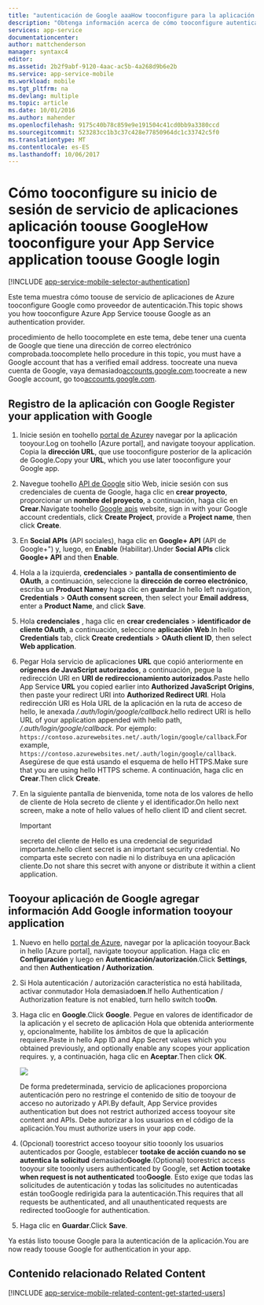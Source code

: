 ```yaml
---
title: "autenticación de Google aaaHow tooconfigure para la aplicación de servicios de aplicaciones"
description: "Obtenga información acerca de cómo tooconfigure autenticación de Google para la aplicación de servicios de aplicaciones."
services: app-service
documentationcenter: 
author: mattchenderson
manager: syntaxc4
editor: 
ms.assetid: 2b2f9abf-9120-4aac-ac5b-4a268d9b6e2b
ms.service: app-service-mobile
ms.workload: mobile
ms.tgt_pltfrm: na
ms.devlang: multiple
ms.topic: article
ms.date: 10/01/2016
ms.author: mahender
ms.openlocfilehash: 9175c40b78c859e9e191504c41cd0bb9a3380ccd
ms.sourcegitcommit: 523283cc1b3c37c428e77850964dc1c33742c5f0
ms.translationtype: MT
ms.contentlocale: es-ES
ms.lasthandoff: 10/06/2017
---
```

# <a name="how-tooconfigure-your-app-service-application-toouse-google-login"></a><span data-ttu-id="53215-103">Cómo tooconfigure su inicio de sesión de servicio de aplicaciones aplicación toouse Google</span><span class="sxs-lookup"><span data-stu-id="53215-103">How tooconfigure your App Service application toouse Google login</span></span>
[!INCLUDE [app-service-mobile-selector-authentication](../../includes/app-service-mobile-selector-authentication.md)]

<span data-ttu-id="53215-104">Este tema muestra cómo toouse de servicio de aplicaciones de Azure tooconfigure Google como proveedor de autenticación.</span><span class="sxs-lookup"><span data-stu-id="53215-104">This topic shows you how tooconfigure Azure App Service toouse Google as an authentication provider.</span></span>

<span data-ttu-id="53215-105">procedimiento de hello toocomplete en este tema, debe tener una cuenta de Google que tiene una dirección de correo electrónico comprobada.</span><span class="sxs-lookup"><span data-stu-id="53215-105">toocomplete hello procedure in this topic, you must have a Google account that has a verified email address.</span></span> <span data-ttu-id="53215-106">toocreate una nueva cuenta de Google, vaya demasiado[accounts.google.com](http://go.microsoft.com/fwlink/p/?LinkId=268302).</span><span class="sxs-lookup"><span data-stu-id="53215-106">toocreate a new Google account, go too[accounts.google.com](http://go.microsoft.com/fwlink/p/?LinkId=268302).</span></span>

## <span data-ttu-id="53215-107"><a name="register"></a>Registro de la aplicación con Google</span><span class="sxs-lookup"><span data-stu-id="53215-107"><a name="register"> </a>Register your application with Google</span></span>
1. <span data-ttu-id="53215-108">Inicie sesión en toohello [portal de Azure]y navegar por la aplicación tooyour.</span><span class="sxs-lookup"><span data-stu-id="53215-108">Log on toohello [Azure portal], and navigate tooyour application.</span></span> <span data-ttu-id="53215-109">Copia la **dirección URL**, que use tooconfigure posterior de la aplicación de Google.</span><span class="sxs-lookup"><span data-stu-id="53215-109">Copy your **URL**, which you use later tooconfigure your Google app.</span></span>
2. <span data-ttu-id="53215-110">Navegue toohello [API de Google](http://go.microsoft.com/fwlink/p/?LinkId=268303) sitio Web, inicie sesión con sus credenciales de cuenta de Google, haga clic en **crear proyecto**, proporcionar un **nombre del proyecto**, a continuación, haga clic en  **Crear**.</span><span class="sxs-lookup"><span data-stu-id="53215-110">Navigate toohello [Google apis](http://go.microsoft.com/fwlink/p/?LinkId=268303) website, sign in with your Google account credentials, click **Create Project**, provide a **Project name**, then click **Create**.</span></span>
3. <span data-ttu-id="53215-111">En **Social APIs** (API sociales), haga clic en **Google+ API** (API de Google+") y, luego, en **Enable** (Habilitar).</span><span class="sxs-lookup"><span data-stu-id="53215-111">Under **Social APIs** click **Google+ API** and then **Enable**.</span></span>
4. <span data-ttu-id="53215-112">Hola a la izquierda, **credenciales** > **pantalla de consentimiento de OAuth**, a continuación, seleccione la **dirección de correo electrónico**, escriba un **Product Name**y haga clic en **guardar**.</span><span class="sxs-lookup"><span data-stu-id="53215-112">In hello left navigation, **Credentials** > **OAuth consent screen**, then select your **Email address**,  enter a **Product Name**, and click **Save**.</span></span>
5. <span data-ttu-id="53215-113">Hola **credenciales** , haga clic en **crear credenciales** > **identificador de cliente OAuth**, a continuación, seleccione **aplicación Web**.</span><span class="sxs-lookup"><span data-stu-id="53215-113">In hello **Credentials** tab, click **Create credentials** > **OAuth client ID**, then select **Web application**.</span></span>
6. <span data-ttu-id="53215-114">Pegar Hola servicio de aplicaciones **URL** que copió anteriormente en **orígenes de JavaScript autorizados**, a continuación, pegue la redirección URI en **URI de redireccionamiento autorizados**.</span><span class="sxs-lookup"><span data-stu-id="53215-114">Paste hello App Service **URL** you copied earlier into **Authorized JavaScript Origins**, then paste your redirect URI into **Authorized Redirect URI**.</span></span> <span data-ttu-id="53215-115">Hola redirección URI es Hola URL de la aplicación en la ruta de acceso de hello, le anexada */.auth/login/google/callback*.</span><span class="sxs-lookup"><span data-stu-id="53215-115">hello redirect URI is hello URL of your application appended with hello path, */.auth/login/google/callback*.</span></span> <span data-ttu-id="53215-116">Por ejemplo: `https://contoso.azurewebsites.net/.auth/login/google/callback`.</span><span class="sxs-lookup"><span data-stu-id="53215-116">For example, `https://contoso.azurewebsites.net/.auth/login/google/callback`.</span></span> <span data-ttu-id="53215-117">Asegúrese de que está usando el esquema de hello HTTPS.</span><span class="sxs-lookup"><span data-stu-id="53215-117">Make sure that you are using hello HTTPS scheme.</span></span> <span data-ttu-id="53215-118">A continuación, haga clic en **Crear**.</span><span class="sxs-lookup"><span data-stu-id="53215-118">Then click **Create**.</span></span>
7. <span data-ttu-id="53215-119">En la siguiente pantalla de bienvenida, tome nota de los valores de hello de cliente de Hola secreto de cliente y el identificador.</span><span class="sxs-lookup"><span data-stu-id="53215-119">On hello next screen, make a note of hello values of hello client ID and client secret.</span></span>

    > [!IMPORTANT]
    > <span data-ttu-id="53215-120">secreto del cliente de Hello es una credencial de seguridad importante.</span><span class="sxs-lookup"><span data-stu-id="53215-120">hello client secret is an important security credential.</span></span> <span data-ttu-id="53215-121">No comparta este secreto con nadie ni lo distribuya en una aplicación cliente.</span><span class="sxs-lookup"><span data-stu-id="53215-121">Do not share this secret with anyone or distribute it within a client application.</span></span>


## <span data-ttu-id="53215-122"><a name="secrets"></a>Tooyour aplicación de Google agregar información</span><span class="sxs-lookup"><span data-stu-id="53215-122"><a name="secrets"> </a>Add Google information tooyour application</span></span>
1. <span data-ttu-id="53215-123">Nuevo en hello [portal de Azure], navegar por la aplicación tooyour.</span><span class="sxs-lookup"><span data-stu-id="53215-123">Back in hello [Azure portal], navigate tooyour application.</span></span> <span data-ttu-id="53215-124">Haga clic en **Configuración** y luego en **Autenticación/autorización**.</span><span class="sxs-lookup"><span data-stu-id="53215-124">Click **Settings**, and then **Authentication / Authorization**.</span></span>
2. <span data-ttu-id="53215-125">Si Hola autenticación / autorización característica no está habilitada, activar conmutador Hola demasiado**en**.</span><span class="sxs-lookup"><span data-stu-id="53215-125">If hello Authentication / Authorization feature is not enabled, turn hello switch too**On**.</span></span>
3. <span data-ttu-id="53215-126">Haga clic en **Google**.</span><span class="sxs-lookup"><span data-stu-id="53215-126">Click **Google**.</span></span> <span data-ttu-id="53215-127">Pegue en valores de identificador de la aplicación y el secreto de aplicación Hola que obtenida anteriormente y, opcionalmente, habilite los ámbitos de que la aplicación requiere.</span><span class="sxs-lookup"><span data-stu-id="53215-127">Paste in hello App ID and App Secret values which you obtained previously, and optionally enable any scopes your application requires.</span></span> <span data-ttu-id="53215-128">y, a continuación, haga clic en **Aceptar**.</span><span class="sxs-lookup"><span data-stu-id="53215-128">Then click **OK**.</span></span>
   
   ![][1]
   
   <span data-ttu-id="53215-129">De forma predeterminada, servicio de aplicaciones proporciona autenticación pero no restringe el contenido de sitio de tooyour de acceso no autorizado y API.</span><span class="sxs-lookup"><span data-stu-id="53215-129">By default, App Service provides authentication but does not restrict authorized access tooyour site content and APIs.</span></span> <span data-ttu-id="53215-130">Debe autorizar a los usuarios en el código de la aplicación.</span><span class="sxs-lookup"><span data-stu-id="53215-130">You must authorize users in your app code.</span></span>
4. <span data-ttu-id="53215-131">(Opcional) toorestrict acceso tooyour sitio tooonly los usuarios autenticados por Google, establecer **tootake de acción cuando no se autentica la solicitud** demasiado**Google**.</span><span class="sxs-lookup"><span data-stu-id="53215-131">(Optional) toorestrict access tooyour site tooonly users authenticated by Google, set **Action tootake when request is not authenticated** too**Google**.</span></span> <span data-ttu-id="53215-132">Esto exige que todas las solicitudes de autenticación y todas las solicitudes no autenticadas están tooGoogle redirigida para la autenticación.</span><span class="sxs-lookup"><span data-stu-id="53215-132">This requires that all requests be authenticated, and all unauthenticated requests are redirected tooGoogle for authentication.</span></span>
5. <span data-ttu-id="53215-133">Haga clic en **Guardar**.</span><span class="sxs-lookup"><span data-stu-id="53215-133">Click **Save**.</span></span>

<span data-ttu-id="53215-134">Ya estás listo toouse Google para la autenticación de la aplicación.</span><span class="sxs-lookup"><span data-stu-id="53215-134">You are now ready toouse Google for authentication in your app.</span></span>

## <span data-ttu-id="53215-135"><a name="related-content"></a>Contenido relacionado</span><span class="sxs-lookup"><span data-stu-id="53215-135"><a name="related-content"> </a>Related Content</span></span>
[!INCLUDE [app-service-mobile-related-content-get-started-users](../../includes/app-service-mobile-related-content-get-started-users.md)]

<!-- Anchors. -->

<!-- Images. -->

[0]: ./media/app-service-mobile-how-to-configure-google-authentication/mobile-app-google-redirect.png
[1]: ./media/app-service-mobile-how-to-configure-google-authentication/mobile-app-google-settings.png

<!-- URLs. -->

[Google apis]: http://go.microsoft.com/fwlink/p/?LinkId=268303

[portal de Azure]: https://portal.azure.com/

